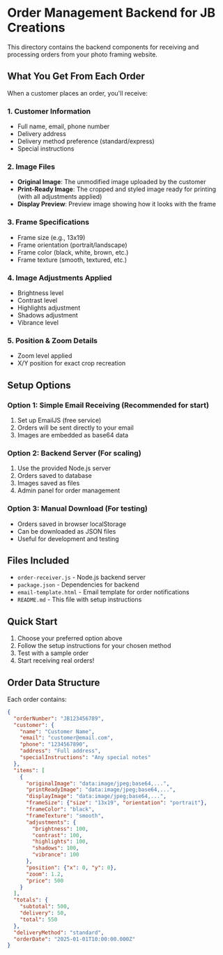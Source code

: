 # Order Management Backend for JB Creations

This directory contains the backend components for receiving and processing orders from your photo framing website.

## What You Get From Each Order

When a customer places an order, you'll receive:

### 1. Customer Information
- Full name, email, phone number
- Delivery address
- Delivery method preference (standard/express)
- Special instructions

### 2. Image Files
- **Original Image**: The unmodified image uploaded by the customer
- **Print-Ready Image**: The cropped and styled image ready for printing (with all adjustments applied)
- **Display Preview**: Preview image showing how it looks with the frame

### 3. Frame Specifications
- Frame size (e.g., 13x19)
- Frame orientation (portrait/landscape)
- Frame color (black, white, brown, etc.)
- Frame texture (smooth, textured, etc.)

### 4. Image Adjustments Applied
- Brightness level
- Contrast level
- Highlights adjustment
- Shadows adjustment
- Vibrance level

### 5. Position & Zoom Details
- Zoom level applied
- X/Y position for exact crop recreation

## Setup Options

### Option 1: Simple Email Receiving (Recommended for start)
1. Set up EmailJS (free service)
2. Orders will be sent directly to your email
3. Images are embedded as base64 data

### Option 2: Backend Server (For scaling)
1. Use the provided Node.js server
2. Orders saved to database
3. Images saved as files
4. Admin panel for order management

### Option 3: Manual Download (For testing)
- Orders saved in browser localStorage
- Can be downloaded as JSON files
- Useful for development and testing

## Files Included

- `order-receiver.js` - Node.js backend server
- `package.json` - Dependencies for backend
- `email-template.html` - Email template for order notifications
- `README.md` - This file with setup instructions

## Quick Start

1. Choose your preferred option above
2. Follow the setup instructions for your chosen method
3. Test with a sample order
4. Start receiving real orders!

## Order Data Structure

Each order contains:
```json
{
  "orderNumber": "JB123456789",
  "customer": {
    "name": "Customer Name",
    "email": "customer@email.com",
    "phone": "1234567890",
    "address": "Full address",
    "specialInstructions": "Any special notes"
  },
  "items": [
    {
      "originalImage": "data:image/jpeg;base64,...",
      "printReadyImage": "data:image/jpeg;base64,...",
      "displayImage": "data:image/jpeg;base64,...",
      "frameSize": {"size": "13x19", "orientation": "portrait"},
      "frameColor": "black",
      "frameTexture": "smooth",
      "adjustments": {
        "brightness": 100,
        "contrast": 100,
        "highlights": 100,
        "shadows": 100,
        "vibrance": 100
      },
      "position": {"x": 0, "y": 0},
      "zoom": 1.2,
      "price": 500
    }
  ],
  "totals": {
    "subtotal": 500,
    "delivery": 50,
    "total": 550
  },
  "deliveryMethod": "standard",
  "orderDate": "2025-01-01T10:00:00.000Z"
}
```

